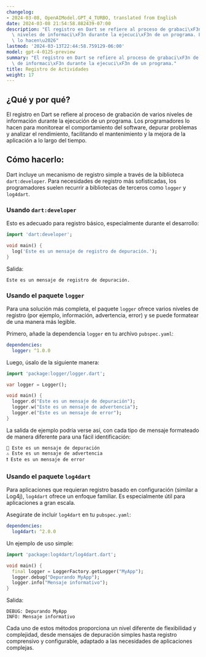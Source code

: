 ```yaml
---
changelog:
- 2024-03-08, OpenAIModel.GPT_4_TURBO, translated from English
date: 2024-03-08 21:54:58.882439-07:00
description: "El registro en Dart se refiere al proceso de grabaci\xF3n de varios\
  \ niveles de informaci\xF3n durante la ejecuci\xF3n de un programa. Los programadores\
  \ lo hacen\u2026"
lastmod: '2024-03-13T22:44:58.759129-06:00'
model: gpt-4-0125-preview
summary: "El registro en Dart se refiere al proceso de grabaci\xF3n de varios niveles\
  \ de informaci\xF3n durante la ejecuci\xF3n de un programa."
title: Registro de Actividades
weight: 17
---
```


## ¿Qué y por qué?

El registro en Dart se refiere al proceso de grabación de varios niveles de información durante la ejecución de un programa. Los programadores lo hacen para monitorear el comportamiento del software, depurar problemas y analizar el rendimiento, facilitando el mantenimiento y la mejora de la aplicación a lo largo del tiempo.

## Cómo hacerlo:

Dart incluye un mecanismo de registro simple a través de la biblioteca `dart:developer`. Para necesidades de registro más sofisticadas, los programadores suelen recurrir a bibliotecas de terceros como `logger` y `log4dart`.

### Usando `dart:developer`
Esto es adecuado para registro básico, especialmente durante el desarrollo:

```dart
import 'dart:developer';

void main() {
  log('Este es un mensaje de registro de depuración.');
}
```

Salida:
```
Este es un mensaje de registro de depuración.
```

### Usando el paquete `logger`
Para una solución más completa, el paquete `logger` ofrece varios niveles de registro (por ejemplo, información, advertencia, error) y se puede formatear de una manera más legible.

Primero, añade la dependencia `logger` en tu archivo `pubspec.yaml`:

```yaml
dependencies:
  logger: ^1.0.0
```

Luego, úsalo de la siguiente manera:

```dart
import 'package:logger/logger.dart';

var logger = Logger();

void main() {
  logger.d("Este es un mensaje de depuración");
  logger.w("Este es un mensaje de advertencia");
  logger.e("Este es un mensaje de error");
}
```

La salida de ejemplo podría verse así, con cada tipo de mensaje formateado de manera diferente para una fácil identificación:

```
💬 Este es un mensaje de depuración
⚠️ Este es un mensaje de advertencia
❗️ Este es un mensaje de error
```

### Usando el paquete `log4dart`
Para aplicaciones que requieran registro basado en configuración (similar a Log4j), `log4dart` ofrece un enfoque familiar. Es especialmente útil para aplicaciones a gran escala.

Asegúrate de incluir `log4dart` en tu `pubspec.yaml`:

```yaml
dependencies:
  log4dart: ^2.0.0
```

Un ejemplo de uso simple:

```dart
import 'package:log4dart/log4dart.dart';

void main() {
  final logger = LoggerFactory.getLogger("MyApp");
  logger.debug("Depurando MyApp");
  logger.info("Mensaje informativo");
}
```

Salida:

```
DEBUG: Depurando MyApp
INFO: Mensaje informativo
```

Cada uno de estos métodos proporciona un nivel diferente de flexibilidad y complejidad, desde mensajes de depuración simples hasta registro comprensivo y configurable, adaptado a las necesidades de aplicaciones complejas.
